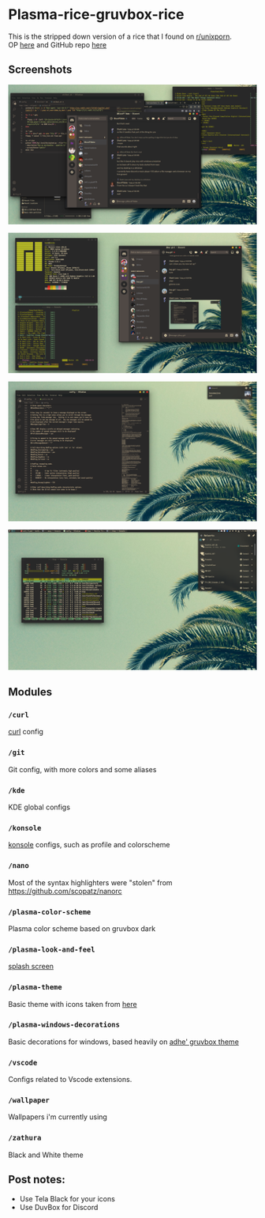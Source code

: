 # Plasma-rice-gruvbox-rice
This is the stripped down version of a rice that I found on [r/unixporn](https://www.reddit.com/r/unixporn/).  
OP [here](https://www.reddit.com/r/unixporn/comments/lydglv/kdeplasma_easy_on_the_eyes_gruvbox_theme/) and GitHub repo [here](https://github.com/FilipeMCruz/dotfiles)

## Screenshots

![screenshot](screenshots/Screenshot1.png)

![screenshot](screenshots/Screenshot2.png)

![screenshot](screenshots/Screenshot3.png)

![screenshot](screenshots/Screenshot4.png)



## Modules

### `/curl`

[curl](https://github.com/curl/curl) config

### `/git`

Git config, with more colors and some aliases

### `/kde`

KDE global configs

### `/konsole`

[konsole](https://github.com/KDE/konsole) configs, such as profile and colorscheme


### `/nano`

Most of the syntax highlighters were "stolen" from <https://github.com/scopatz/nanorc>


### `/plasma-color-scheme`

Plasma color scheme based on gruvbox dark

### `/plasma-look-and-feel`

[splash screen](https://store.kde.org/p/1304256)

### `/plasma-theme`

Basic theme with icons taken from [here](https://store.kde.org/p/1309269)

### `/plasma-windows-decorations`

Basic decorations for windows, based heavily on [adhe' gruvbox theme](https://store.kde.org/p/1327723)


### `/vscode`

Configs related to Vscode extensions.

### `/wallpaper`

Wallpapers i'm currently using

### `/zathura`

Black and White theme
## Post notes:
- Use Tela Black for your icons
- Use DuvBox for Discord
